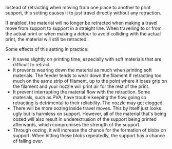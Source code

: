 Instead of retracting when moving from one place to another to print support, this setting causes it to just travel directly without any retraction.

If enabled, the material will no longer be retracted when making a travel move from support to support in a straight line. When travelling to or from the actual print or when making a detour to avoid colliding with the actual print, the material will still be retracted.

Some effects of this setting in practice:
* It saves slightly on printing time, especially with soft materials that are difficult to retract.
* It prevents wearing down the material as much when printing soft materials. The feeder tends to wear down the filament if retracting too much on the same strip of filament, up to the point where it loses grip on the filament and your nozzle will print air for the rest of the print.
* It prevent interrupting the material flow with the retraction. Some materials, such as PVA, have trouble keeping the flow going so retracting is detrimental to their reliability. The nozzle may get clogged.
* There will be more oozing inside travel moves. This by itself just looks ugly but is harmless on support. However, all of the material that's being oozed will also result in underextrusion of the support being printed afterwards, which compromises the strength of the support.
* Through oozing, it will increase the chance for the formation of blobs on support. When hitting these blobs repeatedly, the support has a chance of falling over.